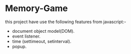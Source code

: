 # Memory-Game
this project have use the following features from javascript:-
- document object model(DOM).
- event listener.
- time (settimeout, setinterval).
- popup.
